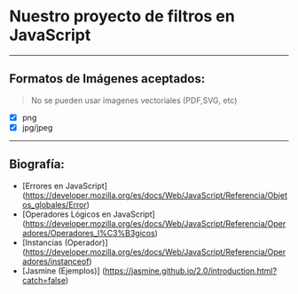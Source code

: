 # Nuestro proyecto de filtros en JavaScript

----
## Formatos de Imágenes aceptados:

> No se pueden usar imagenes vectoriales (PDF,SVG, etc)

- [x] png
- [x] jpg/jpeg

----
## Biografía:

- [Errores en JavaScript] (https://developer.mozilla.org/es/docs/Web/JavaScript/Referencia/Objetos_globales/Error)
- [Operadores Lógicos en JavaScript] (https://developer.mozilla.org/es/docs/Web/JavaScript/Referencia/Operadores/Operadores_l%C3%B3gicos)
- [Instancias (Operador)] (https://developer.mozilla.org/es/docs/Web/JavaScript/Referencia/Operadores/instanceof)
- [Jasmine (Ejemplos)] (https://jasmine.github.io/2.0/introduction.html?catch=false)
